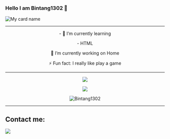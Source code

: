 ### Hello I am Bintang1302 👋 

![My card name](https://cardivo.vercel.app/api?name=Bintang1302&description=Hi,%20i%27m%20a%20Bintang1302%20and%20i%20am%2016%20y.o.%20Nice%20to%20meet%20you%20%F0%9F%91%8B&image=https://avatars.githubusercontent.com/u/93582939?v=4)

------
  
<p align='center'>
- 🌱 I’m currently learning
</p>
<p align='center'>
   - HTML
</p>
<p align='center'>
🔭 I’m currently working on Home
</p>
<p align='center'>
   ⚡ Fun fact: I really like play a game
 </p>
 
 ------
<p align="center"><a href="https://github.com/Bintang1302"><img src="https://github-readme-stats.vercel.app/api?username=Bintang1302&show_icons=true&theme=tokyonight"></a></p>
<p align="center">
  <a href="https://github.com/Bintang1302"><img src="https://github-readme-stats.vercel.app/api/top-langs?username=Bintang1302&bg_color=30,e96443,904e95&title_color=fff&text_color=fff&hide_border=true&show_icons=true&layout=compact" /></a>
</p>

<p align="center"> <img src="https://github-readme-streak-stats.herokuapp.com/?user=Bintang1302&" alt="Bintang1302" /></p>

 ------
 ## Contact me: 
![](https://discord.c99.nl/widget/theme-1/881796102142185504.png)
